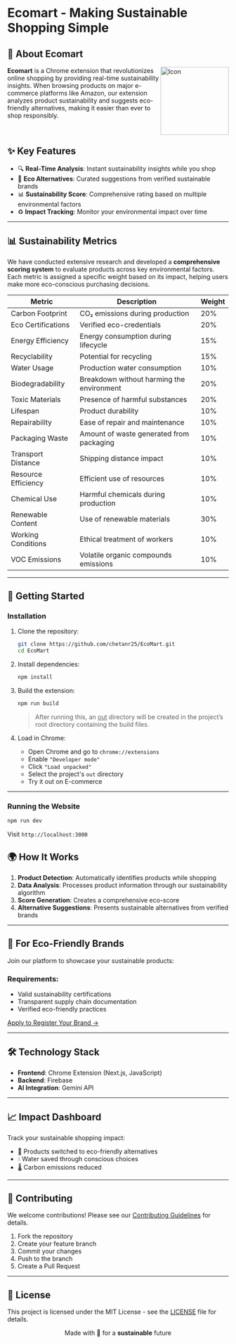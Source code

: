 # Ecomart - Making Sustainable Shopping Simple
## 🌿 About Ecomart

<img width="155" alt="Icon" src="https://github.com/user-attachments/assets/c7ff7e6e-7f64-4d5f-ac54-f8b148e7a904" align="right" />


	
**Ecomart** is a Chrome extension that revolutionizes online shopping by providing real-time sustainability insights. When browsing products on major e-commerce platforms like Amazon, our extension analyzes product sustainability and suggests eco-friendly alternatives, making it easier than ever to shop responsibly.

<br />

## ✨ Key Features

- 🔍 **Real-Time Analysis**: Instant sustainability insights while you shop
- 🌱 **Eco Alternatives**: Curated suggestions from verified sustainable brands
- 📊 **Sustainability Score**: Comprehensive rating based on multiple environmental factors
- ♻️ **Impact Tracking**: Monitor your environmental impact over time

---

## 📊 Sustainability Metrics

We have conducted extensive research and developed a **comprehensive scoring system** to evaluate products across key environmental factors. Each metric is assigned a specific weight based on its impact, helping users make more eco-conscious purchasing decisions.

| Metric| Description| Weight |
|-----|---------|------|
| Carbon Footprint| CO₂ emissions during production       | 20%     |
| Eco Certifications| Verified eco-credentials              | 20%    |
| Energy Efficiency| Energy consumption during lifecycle   | 15%    |
| Recyclability| Potential for recycling               | 15%    |
| Water Usage| Production water consumption          | 10%    |
| Biodegradability| Breakdown without harming the environment | 20% |
| Toxic Materials| Presence of harmful substances        | 20%    |
| Lifespan| Product durability                    | 10%    |
| Repairability| Ease of repair and maintenance        | 10%    |
| Packaging Waste| Amount of waste generated from packaging | 10% |
| Transport Distance| Shipping distance impact              | 10%    |
| Resource Efficiency| Efficient use of resources            | 10% |
| Chemical Use| Harmful chemicals during production   | 10%    |
| Renewable Content| Use of renewable materials            | 30%    |
| Working Conditions| Ethical treatment of workers          | 10%    |
| VOC Emissions| Volatile organic compounds emissions  | 10%    |

---

## 🚀 Getting Started

### Installation

1. Clone the repository:
   ```bash
   git clone https://github.com/chetanr25/EcoMart.git
   cd EcoMart
   ```

2. Install dependencies:
   ```bash
   npm install
   ```

3. Build the extension:
   ```bash
   npm run build
   ```
   > After running this, an  <u>out</u>  directory will be created in the project’s root directory containing the build files.

4. Load in Chrome:
	  - Open Chrome and go to `chrome://extensions`
	  - Enable `"Developer mode"`
	  - Click `"Load unpacked"`
	  - Select the project's `out` directory
	  - Try it out on E-commerce 

---

### Running the Website

```bash
npm run dev
```
Visit `http://localhost:3000`

## 🌍 How It Works

1. **Product Detection**: Automatically identifies products while shopping
2. **Data Analysis**: Processes product information through our sustainability algorithm
3. **Score Generation**: Creates a comprehensive eco-score
4. **Alternative Suggestions**: Presents sustainable alternatives from verified brands

---

## 🤝 For Eco-Friendly Brands

Join our platform to showcase your sustainable products:

### Requirements:
- Valid sustainability certifications
- Transparent supply chain documentation
- Verified eco-friendly practices

[Apply to Register Your Brand →](https://ecomart-dusky.vercel.app)

---

## 🛠️ Technology Stack

- **Frontend**: Chrome Extension (Next.js, JavaScript)
- **Backend**: Firebase
- **AI Integration**: Gemini API
---

## 📈 Impact Dashboard

Track your sustainable shopping impact:
- 🌱 Products switched to eco-friendly alternatives
- 💧 Water saved through conscious choices
- 🌡️ Carbon emissions reduced

---

## 🤝 Contributing

We welcome contributions! Please see our [Contributing Guidelines](CONTRIBUTING.md) for details.

1. Fork the repository
2. Create your feature branch
3. Commit your changes
4. Push to the branch
5. Create a Pull Request

---

## 📄 License

This project is licensed under the MIT License - see the [LICENSE](LICENSE) file for details.

<p align="center">
Made with 💚 for a <strong>sustainable</strong> future
</p>
